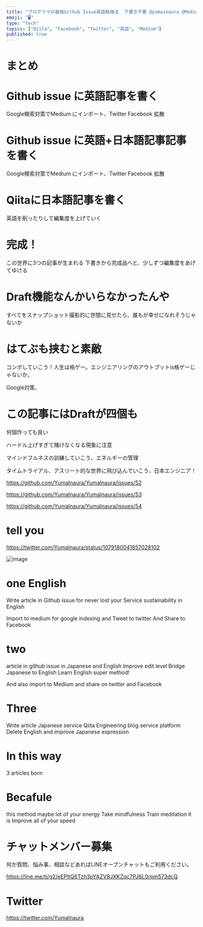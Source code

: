 ```yaml
---
title: "プログラマの最強Github Issue英語勉強法  下書き不要 @yumainaura @Medium @Twitter @Faceboo"
emoji: "🖥"
type: "tech"
topics: ["Qiita", "Facebook", "Twitter", "英語", "Medium"]
published: true
---
```


# まとめ

# Github issue に英語記事を書く
Google検索対策でMedium にインポート、Twitter Facebook 拡散

# Github issue に英語+日本語記事記事を書く
Google検索対策でMedium にインポート、Twitter Facebook 拡散

# Qiitaに日本語記事を書く
英語を削ったりして編集度を上げていく

# 完成！
この世界に3つの記事が生まれる
下書きから完成品へと、少しずつ編集度をあげてゆける

# Draft機能なんかいらなかったんや
すべてをスナップショット撮影的に世間に見せたら、誰もが幸せになれそうじゃないか

# はてぶも挟むと素敵

コンボしていこう！人生は格ゲー。エンジニアリングのアウトプットis格ゲーじゃないか。

Google対策、

# この記事にはDraftが四個も

何個作っても良い

ハードル上げすぎて賭けなくなる現象に注意

マインドフルネスの訓練していこう、エネルギーの管理

タイムトライアル、アスリート的な世界に飛び込んでいこう、日本エンジニア！

https://github.com/YumaInaura/YumaInaura/issues/52

https://github.com/YumaInaura/YumaInaura/issues/53

https://github.com/YumaInaura/YumaInaura/issues/54


# tell you 

https://twitter.com/YumaInaura/status/1079180041857028102

![image](https://user-images.githubusercontent.com/13635059/50543352-b3b1cb00-0c19-11e9-95f2-718986b84e53.png)


# one English

Write article in Github issue for never lost your 
Service sustainability
in English

Import to medium for google indexing
and Tweet to twitter
And Share to Facebook

# two

article in github issue in Japanese and English
Improve edit level
Bridge Japanese to English
Learn English super method!

And also import to Medium and share on twitter and Facebook

# Three

Write article Japanese service Qiita 
Engineering blog service platform
Delete English and improve Japanese expression

# In this way 

3 articles born

# Becafule

this method maybe lot of your energy
Take mindfulness
Train meditation it is
Improve all of your speed










<!-- Update From Qiita API -->

# チャットメンバー募集


何か質問、悩み事、相談などあればLINEオープンチャットもご利用ください。

https://line.me/ti/g2/eEPltQ6Tzh3pYAZV8JXKZqc7PJ6L0rpm573dcQ





# Twitter


https://twitter.com/YumaInaura


<!-- Update From Qiita API -->


